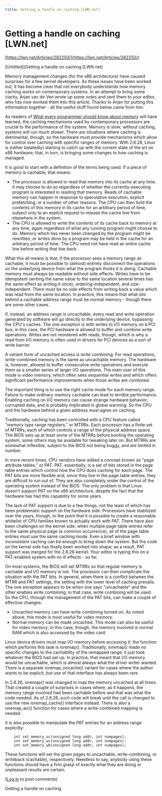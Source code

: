 ```yaml
---
title: Getting_a_handle_on_caching_[LWN_net]
---
```


# Getting a handle on caching [LWN.net]

[https://lwn.net/Articles/282250/](https://lwn.net/Articles/282250/)

[Untitled](Getting a handle on caching [LWN net)

Memory management changes (for the x86 architecture) have caused surprises for a few kernel developers. As these issues have been worked out, it has become clear that not everybody understands how memory caching works on contemporary systems. In an attempt to bring some clarity, Arjan van de Ven wrote up some notes and sent them to your editor, who has now worked them into this article. Thanks to Arjan for putting this information together - all the useful stuff found below came from him.

As readers of [What every programmer should know about memory](http://lwn.net/Articles/250967/) will have learned, the caching mechanisms used by contemporary processors are crucial to the performance of the system. Memory is slow; without caching, systems will run much slower. There are situations where caching is detrimental, though, so the hardware must provide mechanisms which allow for control over caching with specific ranges of memory. With 2.6.26, Linux is (rather belatedly) starting to catch up with the current state of the art on x86 hardware; that, in turn, is bringing some changes to how caching is managed.

It is good to start with a definition of the terms being used. If a piece of memory is cachable, that means:

- The processor is allowed to read that memory into its cache at any time. It may choose to do so regardless of whether the currently-executing program is interested in reading that memory. Reads of cachable memory can happen in response to speculative execution, explicit prefetching, or a number of other reasons. The CPU can then hold the contents of this memory in its cache for an arbitrary period of time, subject only to an explicit request to release the cache line from elsewhere in the system.
- The CPU is allowed to write the contents of its cache back to memory at any time, again regardless of what any running program might choose to do. Memory which has never been changed by the program might be rewritten, or writes done by a program may be held in the cache for an arbitrary period of time. The CPU need not have read an entire cache line before writing that line back.

What this all means is that, if the processor sees a memory range as cachable, it must be possible to (almost) entirely disconnect the operations on the underlying device from what the program thinks it is doing. Cachable memory must always be readable without side effects. Writes have to be idempotent (writing the same value to the same location several times has the same effect as writing it once), ordering-independent, and size-independent. There must be no side effects from writing back a value which was read from the same location. In practice, this means that what sits behind a cachable address range must be normal memory - though there are some other cases.

If, instead, an address range is uncachable, every read and write operation generated by software will go directly to the underlying device, bypassing the CPU's caches. The one exception is with writes to I/O memory on a PCI bus; in this case, the PCI hardware is allowed to buffer and combine write operations. Writes are not reordered with reads, though, which is why a read from I/O memory is often used in drivers for PCI devices as a sort of write barrier.

A variant form of uncached access is write combining. For read operations, write-combined memory is the same as uncachable memory. The hardware is, however, allowed to buffer consecutive write operations and execute them as a smaller series of larger I/O operations. The main user of this mode is video memory, which often sees sequential writes and which offers significant performance improvements when those writes are combined.

The important thing is to use the right cache mode for each memory range. Failure to make ordinary memory cachable can lead to terrible performance. Enabling caching on I/O memory can cause strange hardware behavior, corrupted data, and is probably implicated in global warming. So the CPU and the hardware behind a given address must agree on caching.

Traditionally, caching has been controlled with a CPU feature called "memory type range registers," or MTRRs. Each processor has a finite set of MTRRs, each of which controls a range of the physical address space. The BIOS sets up at least some of the MTRRs before booting the operating system; some others may be available for tweaking later on. But MTRRs are somewhat inflexible, subject to the BIOS not being buggy, and are limited in number.

In more recent times, CPU vendors have added a concept known as "page attribute tables," or PAT. PAT, essentially, is a set of bits stored in the page table entries which control how the CPU does caching for each page. The PAT bits are more flexible and, since they live in the page table entries, they are difficult to run out of. They are also completely under the control of the operating system instead of the BIOS. The only problem is that Linux doesn't support PAT on the x86 architecture, despite the fact that the hardware has had this capability for some years.

The lack of PAT support is due to a few things, not the least of which has been problematic support on the hardware side. Processors have stabilized over the years, though, to the point that it is possible to create a reasonable whitelist of CPU families known to actually work with PAT. There have also been challenges on the kernel side; when multiple page table entries refer to the same physical page (a common occurrence), all of the page table entries must use the same caching mode. Even a brief window with inconsistent caching can be enough to bring down the system. But the code on the kernel side has finally been worked into shape; as a result, PAT support was merged for the 2.6.26 kernel. Your editor is typing this on a PAT-enabled system with no ill effects - so far.

On most systems, the BIOS will set MTRRs so that regular memory is cachable and I/O memory is not. The processor can then complicate the situation with the PAT bits. In general, when there is a conflict between the MTRR and PAT settings, the setting with the lower level of caching prevails. The one exception appears to be when one says "uncachable" and the other enables write combining; in that case, write combining will be used. So the CPU, through the management of the PAT bits, can make a couple of effective changes:

- Uncached memory can have write combining turned on. As noted above, this mode is most useful for video memory.
- Normal memory can be made uncached. This mode can also be useful for video memory; in this case, though, the memory involved is normal RAM which is also accessed by the video card.

Linux device drivers must map I/O memory before accessing it; the function which performs this task is ioremap(). Traditionally, ioremap() made no specific changes to the cachability of the remapped range; it just took whatever the BIOS had set up. In practice, that meant that I/O memory would be uncachable, which is almost always what the driver writer wanted. There is a separate ioremap_nocache() variant for cases where the author wants to be explicit, but use of that interface has always been rare.

In 2.6.26, ioremap() was changed to map the memory uncached at all times. That created a couple of surprises in cases where, as it happens, the memory range involved had been cachable before and that was what the code needed. As of 2.6.26, such code will break until the call is changed to use the new ioremap_cache() interface instead. There is also a ioremap_wc() function for cases where a write-combined mapping is needed.

It is also possible to manipulate the PAT entries for an address range explicitly:

```
    int set_memory_uc(unsigned long addr, int numpages);
    int set_memory_wc(unsigned long addr, int numpages);
    int set_memory_wb(unsigned long addr, int numpages);

```

These functions will set the given pages to uncachable, write-combining, or writeback (cachable), respectively. Needless to say, anybody using these functions should have a firm grasp of exactly what they are doing or unpleasant results are certain.

([Log in](https://lwn.net/Login/?target=/Articles/282250/) to post comments)

Getting a handle on caching